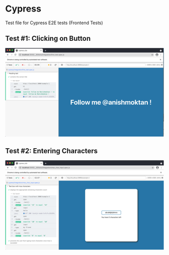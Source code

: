 # Cypress
Test file for Cypress E2E tests (Frontend Tests)

## Test #1: Clicking on Button
![Test 1](https://github.com/anishmoktan/cypress/blob/main/images/test1.png)

## Test #2: Entering Characters
![Test 2](https://github.com/anishmoktan/cypress/blob/main/images/test2.png)